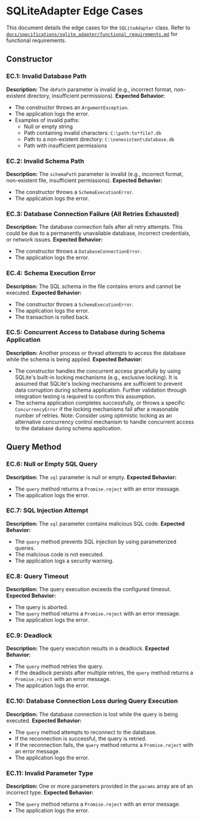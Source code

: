 # SQLiteAdapter Edge Cases

This document details the edge cases for the `SQLiteAdapter` class. Refer to [`docs/specifications/sqlite_adapter/functional_requirements.md`](docs/specifications/sqlite_adapter/functional_requirements.md) for functional requirements.

## Constructor

### EC.1: Invalid Database Path
**Description:** The `dbPath` parameter is invalid (e.g., incorrect format, non-existent directory, insufficient permissions).
**Expected Behavior:**
*   The constructor throws an `ArgumentException`.
*   The application logs the error.
*   Examples of invalid paths:
    *   Null or empty string
    *   Path containing invalid characters: `C:\path:to*file?.db`
    *   Path to a non-existent directory: `C:\nonexistent\database.db`
    *   Path with insufficient permissions

### EC.2: Invalid Schema Path
**Description:** The `schemaPath` parameter is invalid (e.g., incorrect format, non-existent file, insufficient permissions).
**Expected Behavior:**
*   The constructor throws a `SchemaExecutionError`.
*   The application logs the error.

### EC.3: Database Connection Failure (All Retries Exhausted)
**Description:** The database connection fails after all retry attempts. This could be due to a permanently unavailable database, incorrect credentials, or network issues.
**Expected Behavior:**
*   The constructor throws a `DatabaseConnectionError`.
*   The application logs the error.

### EC.4: Schema Execution Error
**Description:** The SQL schema in the file contains errors and cannot be executed.
**Expected Behavior:**
*   The constructor throws a `SchemaExecutionError`.
*   The application logs the error.
*   The transaction is rolled back.

### EC.5: Concurrent Access to Database during Schema Application
**Description:** Another process or thread attempts to access the database while the schema is being applied.
**Expected Behavior:**
*   The constructor handles the concurrent access gracefully by using SQLite's built-in locking mechanisms (e.g., exclusive locking). It is assumed that SQLite's locking mechanisms are sufficient to prevent data corruption during schema application. Further validation through integration testing is required to confirm this assumption.
*   The schema application completes successfully, or throws a specific `ConcurrencyError` if the locking mechanisms fail after a reasonable number of retries. Note: Consider using optimistic locking as an alternative concurrency control mechanism to handle concurrent access to the database during schema application.

## Query Method

### EC.6: Null or Empty SQL Query
**Description:** The `sql` parameter is null or empty.
**Expected Behavior:**
*   The `query` method returns a `Promise.reject` with an error message.
*   The application logs the error.

### EC.7: SQL Injection Attempt
**Description:** The `sql` parameter contains malicious SQL code.
**Expected Behavior:**
*   The `query` method prevents SQL injection by using parameterized queries.
*   The malicious code is not executed.
*   The application logs a security warning.

### EC.8: Query Timeout
**Description:** The query execution exceeds the configured timeout.
**Expected Behavior:**
*   The query is aborted.
*   The `query` method returns a `Promise.reject` with an error message.
*   The application logs the error.

### EC.9: Deadlock
**Description:** The query execution results in a deadlock.
**Expected Behavior:**
*   The `query` method retries the query.
*   If the deadlock persists after multiple retries, the `query` method returns a `Promise.reject` with an error message.
*   The application logs the error.

### EC.10: Database Connection Loss during Query Execution
**Description:** The database connection is lost while the query is being executed.
**Expected Behavior:**
*   The `query` method attempts to reconnect to the database.
*   If the reconnection is successful, the query is retried.
*   If the reconnection fails, the `query` method returns a `Promise.reject` with an error message.
*   The application logs the error.

### EC.11: Invalid Parameter Type
**Description:** One or more parameters provided in the `params` array are of an incorrect type.
**Expected Behavior:**
*   The `query` method returns a `Promise.reject` with an error message.
*   The application logs the error.